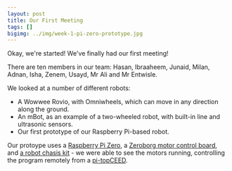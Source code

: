 ```yaml
---
layout: post
title: Our First Meeting
tags: []
bigimg: ../img/week-1-pi-zero-prototype.jpg
---
```


Okay, we're started! We've finally had our first meeting!

There are ten members in our team: Hasan, Ibraaheem, Junaid, Milan, Adnan, Isha,
Zenem, Usayd, Mr Ali and Mr Entwisle.

We looked at a number of different robots:

* A Wowwee Rovio, with Omniwheels, which can move in any direction along the ground.
* An mBot, as an example of a two-wheeled robot, with built-in line and ultrasonic sensors.
* Our first prototype of our Raspberry Pi-based robot.

Our protoype uses a [Raspberry Pi Zero](https://www.raspberrypi.org/products/pi-zero/),
a [Zeroborg motor control board](https://www.piborg.org/zeroborg), and
[a robot chasis kit](https://www.amazon.co.uk/Chassis-Strong-Magneto-Encoder-Arduino/dp/B00Q6ZGRYQ) - 
we were able to see the motors running, controlling the program remotely from a
[pi-topCEED](https://www.pi-top.com/product/ceed).